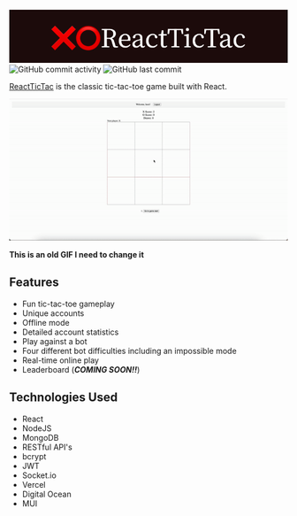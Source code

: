 ![ReactTicTac](./assets/❌⭕ReactTicTac.png)
![GitHub commit activity](https://img.shields.io/github/commit-activity/t/tylerc122/ReactTicTac)
![GitHub last commit](https://img.shields.io/github/last-commit/tylerc122/ReactTicTac)

[ReactTicTac](https://www.tictactyler.com/) is the classic tic-tac-toe game built with React.

![Demo](./assets/demo.gif)

**This is an old GIF I need to change it**

## Features

- Fun tic-tac-toe gameplay
- Unique accounts
- Offline mode
- Detailed account statistics
- Play against a bot
- Four different bot difficulties including an impossible mode
- Real-time online play
- Leaderboard (**_COMING SOON!!_**)

## Technologies Used

- React
- NodeJS
- MongoDB
- RESTful API's
- bcrypt
- JWT
- Socket.io
- Vercel
- Digital Ocean
- MUI
